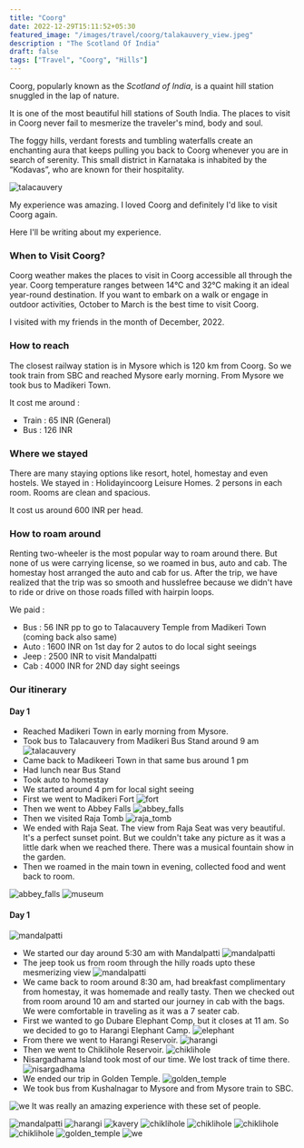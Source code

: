 ```yaml
---
title: "Coorg"
date: 2022-12-29T15:11:52+05:30
featured_image: "/images/travel/coorg/talakauvery_view.jpeg"
description : "The Scotland Of India"
draft: false
tags: ["Travel", "Coorg", "Hills"]
---
```


Coorg, popularly known as the *Scotland of India*, is a quaint hill station snuggled in the lap of nature.

It is one of the most beautiful hill stations of South India. The places to visit in Coorg never fail to mesmerize the traveler's mind, body and soul. 

The foggy hills, verdant forests and tumbling waterfalls create an enchanting aura that keeps pulling you back to Coorg whenever you are in search of serenity. This small district in Karnataka is inhabited by the “Kodavas”, who are known for their hospitality.

![talacauvery](/images/travel/coorg/talakauvery.jpeg)

My experience was amazing. I loved Coorg and definitely I'd like to visit Coorg again.

Here I'll be writing about my experience.

### When to Visit Coorg?

Coorg weather makes the places to visit in Coorg accessible all through the year. Coorg temperature ranges between 14°C and 32°C making it an ideal year-round destination. If you want to embark on a walk or engage in outdoor activities, October to March is the best time to visit Coorg.

I visited with my friends in the month of December, 2022.


### How to reach

The closest railway station is in Mysore which is 120 km from Coorg. So we took train from SBC and reached Mysore early morning. From Mysore we took bus to Madikeri Town.

It cost me around :
  - Train : 65 INR (General)
  - Bus : 126 INR


### Where we stayed

There are many staying options like resort, hotel, homestay and even hostels.
We stayed in : Holidayincoorg Leisure Homes.
2 persons in each room. Rooms are clean and spacious.

It cost us around 600 INR per head.


### How to roam around

Renting two-wheeler is the most popular way to roam around there. But none of us were carrying license, so we roamed in bus, auto and cab. The homestay host arranged the auto and cab for us. After the trip, we have realized that the trip was so smooth and husslefree because we didn't have to ride or drive on those roads filled with hairpin loops.

We paid :
  - Bus : 56 INR pp to go to Talacauvery Temple from Madikeri Town (coming back also same)
  - Auto : 1600 INR on 1st day for 2 autos to do local sight seeings
  - Jeep : 2500 INR to visit Mandalpatti
  - Cab : 4000 INR for 2ND day sight seeings

### Our itinerary

#### Day 1

  - Reached Madikeri Town in early morning from Mysore.
  - Took bus to Talacauvery from Madikeri Bus Stand around 9 am
    ![talacauvery](/images/travel/coorg/talakauvery_view.jpeg)
  - Came back to Madikeeri Town in that same bus around 1 pm
  - Had lunch near Bus Stand
  - Took auto to homestay
  - We started around 4 pm for local sight seeing
  - First we went to Madikeri Fort
    ![fort](/images/travel/coorg/fort.jpeg)
  - Then we went to Abbey Falls
    ![abbey_falls](/images/travel/coorg/abbey_falls.jpeg)
  - Then we visited Raja Tomb
    ![raja_tomb](/images/travel/coorg/raja_tomb.jpeg)
  - We ended with Raja Seat. The view from Raja Seat was very beautiful. It's a perfect sunset point. But we couldn't take any picture as it was a little dark when we reached there. There was a musical fountain show in the garden.
  - Then we roamed in the main town in evening, collected food and went back to room.

  ![abbey_falls](/images/travel/coorg/in_abbey_falls.jpeg)
  ![museum](/images/travel/coorg/museum.jpeg)

#### Day 1

  ![mandalpatti](/images/travel/coorg/jeep.jpeg)
  - We started our day around 5:30 am with Mandalpatti
    ![mandalpatti](/images/travel/coorg/mandalpatti_view.jpeg)
  - The jeep took us from room through the hilly roads upto these mesmerizing view
    ![mandalpatti](/images/travel/coorg/mandalpatti_valley.jpeg)
  - We came back to room around 8:30 am, had breakfast complimentary from homestay, it was homemade and really tasty. Then we checked out from room around 10 am and started our journey in cab with the bags. We were comfortable in traveling as it was a 7 seater cab.
  - First we wanted to go Dubare Elephant Comp, but it closes at 11 am. So we decided to go to Harangi Elephant Camp.
    ![elephant](/images/travel/coorg/elephant.jpeg)
  - From there we went to Harangi Reservoir.
    ![harangi](/images/travel/coorg/harangi_reservoir.jpeg)
  - Then we went to Chiklihole Reservoir.
    ![chiklihole](/images/travel/coorg/chiklihole_reservoir.jpeg)
  - Nisargadhama Island took most of our time. We lost track of time there.
    ![nisargadhama](/images/travel/coorg/in_kavery_river.jpeg)
  - We ended our trip in Golden Temple.
    ![golden_temple](/images/travel/coorg/golden_temple.jpeg)
  - We took bus from Kushalnagar to Mysore and from Mysore train to SBC.


![we](/images/travel/coorg/we_in_chiklihole.jpeg)
It was really an amazing experience with these set of people.

  ![mandalpatti](/images/travel/coorg/in_mandalpatti.jpeg)
  ![harangi](/images/travel/coorg/harangi_garden.jpeg)
  ![kavery](/images/travel/coorg/kavery.jpeg)
  ![chiklihole](/images/travel/coorg/chiklihole_lake_view_1.jpeg)
  ![chiklihole](/images/travel/coorg/chiklihole_lake.jpeg)
  ![chiklihole](/images/travel/coorg/chiklihole_lake_view.jpeg)
  ![chiklihole](/images/travel/coorg/chiklihole_valley.jpeg)
  ![golden_temple](/images/travel/coorg/in_golden_temple.jpeg)
  ![we](/images/travel/coorg/sampriti_barnali.jpeg)
